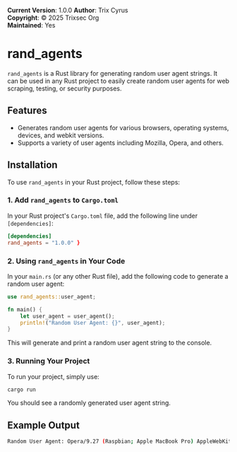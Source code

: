 **Current Version**: 1.0.0
**Author**: Trix Cyrus  
**Copyright**: © 2025 Trixsec Org  
**Maintained**: Yes

# rand_agents

`rand_agents` is a Rust library for generating random user agent strings. It can be used in any Rust project to easily create random user agents for web scraping, testing, or security purposes.

## Features
- Generates random user agents for various browsers, operating systems, devices, and webkit versions.
- Supports a variety of user agents including Mozilla, Opera, and others.

## Installation

To use `rand_agents` in your Rust project, follow these steps:

### 1. Add `rand_agents` to `Cargo.toml`

In your Rust project's `Cargo.toml` file, add the following line under `[dependencies]`:

```toml
[dependencies]
rand_agents = "1.0.0" }
```

### 2. Using `rand_agents` in Your Code

In your `main.rs` (or any other Rust file), add the following code to generate a random user agent:

```rust
use rand_agents::user_agent;

fn main() {
    let user_agent = user_agent();
    println!("Random User Agent: {}", user_agent);
}
```

This will generate and print a random user agent string to the console.

### 3. Running Your Project

To run your project, simply use:

```bash
cargo run
```

You should see a randomly generated user agent string.

## Example Output

```bash
Random User Agent: Opera/9.27 (Raspbian; Apple MacBook Pro) AppleWebKit/619.1.22 (KHTML, like Gecko) RockMelt/75.0.406 Safari/619.1.22
```

